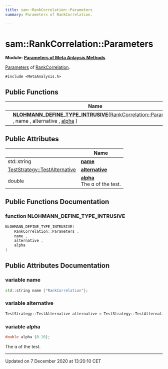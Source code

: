 ```yaml
---
title: sam::RankCorrelation::Parameters
summary: Parameters of RankCorrelation.  

---
```


# sam::RankCorrelation::Parameters


**Module:** **[Parameters of Meta Anlaysis Methods](/doxygen/Modules/group___meta_analysis_parameters/)**

[Parameters]() of [RankCorrelation](/doxygen/Classes/classsam_1_1_rank_correlation/). 

`#include <MetaAnalysis.h>`













## Public Functions

|                | Name           |
| -------------- | -------------- |
|  | **[NLOHMANN_DEFINE_TYPE_INTRUSIVE](/doxygen/Classes/structsam_1_1_rank_correlation_1_1_parameters/#function-nlohmann_define_type_intrusive)**([RankCorrelation::Parameters](/doxygen/Classes/structsam_1_1_rank_correlation_1_1_parameters/) , name , alternative , [alpha](/doxygen/Classes/structsam_1_1_rank_correlation_1_1_parameters/#variable-alpha) )  |


## Public Attributes

|                | Name           |
| -------------- | -------------- |
| std::string | **[name](/doxygen/Classes/structsam_1_1_rank_correlation_1_1_parameters/#variable-name)**  |
| [TestStrategy::TestAlternative](/doxygen/Classes/classsam_1_1_test_strategy/#enum-testalternative) | **[alternative](/doxygen/Classes/structsam_1_1_rank_correlation_1_1_parameters/#variable-alternative)**  |
| double | **[alpha](/doxygen/Classes/structsam_1_1_rank_correlation_1_1_parameters/#variable-alpha)** <br>The ɑ of the test.  |














## Public Functions Documentation

### function NLOHMANN_DEFINE_TYPE_INTRUSIVE

```cpp
NLOHMANN_DEFINE_TYPE_INTRUSIVE(
    RankCorrelation::Parameters ,
    name ,
    alternative ,
    alpha 
)
```































## Public Attributes Documentation

### variable name

```cpp
std::string name {"RankCorrelation"};
```





























### variable alternative

```cpp
TestStrategy::TestAlternative alternative = TestStrategy::TestAlternative::TwoSided;
```





























### variable alpha

```cpp
double alpha {0.10};
```

The ɑ of the test. 
































-------------------------------

Updated on  7 December 2020 at 13:20:10 CET